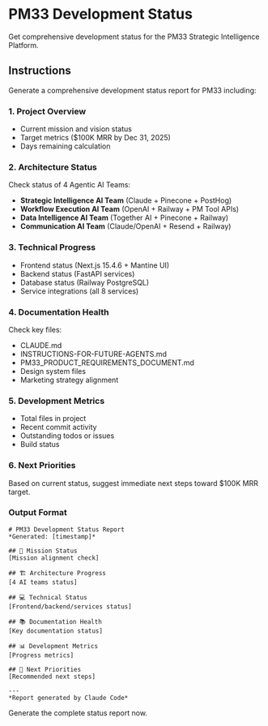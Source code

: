 # PM33 Development Status

Get comprehensive development status for the PM33 Strategic Intelligence Platform.

## Instructions

Generate a comprehensive development status report for PM33 including:

### 1. Project Overview
- Current mission and vision status
- Target metrics ($100K MRR by Dec 31, 2025)
- Days remaining calculation

### 2. Architecture Status
Check status of 4 Agentic AI Teams:
- **Strategic Intelligence AI Team** (Claude + Pinecone + PostHog)
- **Workflow Execution AI Team** (OpenAI + Railway + PM Tool APIs)  
- **Data Intelligence AI Team** (Together AI + Pinecone + Railway)
- **Communication AI Team** (Claude/OpenAI + Resend + Railway)

### 3. Technical Progress
- Frontend status (Next.js 15.4.6 + Mantine UI)
- Backend status (FastAPI services)
- Database status (Railway PostgreSQL)
- Service integrations (all 8 services)

### 4. Documentation Health
Check key files:
- CLAUDE.md
- INSTRUCTIONS-FOR-FUTURE-AGENTS.md
- PM33_PRODUCT_REQUIREMENTS_DOCUMENT.md
- Design system files
- Marketing strategy alignment

### 5. Development Metrics
- Total files in project
- Recent commit activity
- Outstanding todos or issues
- Build status

### 6. Next Priorities
Based on current status, suggest immediate next steps toward $100K MRR target.

### Output Format
```
# PM33 Development Status Report
*Generated: [timestamp]*

## 🎯 Mission Status
[Mission alignment check]

## 🏗️ Architecture Progress  
[4 AI teams status]

## 💻 Technical Status
[Frontend/backend/services status]

## 📚 Documentation Health
[Key documentation status]

## 📊 Development Metrics
[Progress metrics]

## 🚀 Next Priorities
[Recommended next steps]

---
*Report generated by Claude Code*
```

Generate the complete status report now.